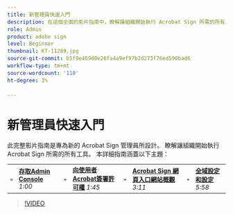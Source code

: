 ```yaml
---
title: 新管理員快速入門
description: 在這個全面的影片指南中，瞭解讓組織開始執行 Acrobat Sign 所需的所有工具
role: Admin
product: adobe sign
level: Beginner
thumbnail: KT-11289.jpg
source-git-commit: b5f9e469d0e26fa4a9ef97b2d273f76ed590bad6
workflow-type: tm+mt
source-wordcount: '110'
ht-degree: 3%

---
```


# 新管理員快速入門

此完整影片指南是專為新的 Acrobat Sign 管理員所設計。 瞭解讓組織開始執行 Acrobat Sign 所需的所有工具。 本詳細指南涵蓋以下主題：

<table style="table-layout:auto">
<tr>
  <td>
    <a href="https://video.tv.adobe.com/v/343565/?autoplay=true&t=60">
      <img alt="存取Admin Console" src="../assets/Stepforward_18.png" />
    </a>
  </td>
  <td>
     <a href="https://video.tv.adobe.com/v/343565/?autoplay=true&t=60"><strong>存取Admin Console</strong></a>
        </div>
        <em>1:00</em>
        <br>
    </td>
    <td>
    <a href="https://video.tv.adobe.com/v/343565/?autoplay=true&t=105">
      <img alt="向使用者Acrobat簽署許可權" src="../assets/Stepforward_18.png" />
    </a>
  </td>
  <td>
     <a href="https://video.tv.adobe.com/v/343565/?autoplay=true&t=105"><strong>向使用者Acrobat簽署許可權</strong></a>
        </div>
        <em>1:45</em>
        <br>
    </td>
    <td>
    <a href="https://video.tv.adobe.com/v/343565/?autoplay=true&t=191">
      <img alt="Acrobat Sign 網頁入口網站概觀" src="../assets/Stepforward_18.png" />
    </a>
  </td>
  <td>
     <a href="https://video.tv.adobe.com/v/343565/?autoplay=true&t=191"><strong>Acrobat Sign 網頁入口網站概觀</strong></a>
        </div>
        <em>3:11</em>
        <br>
    </td>
    <td>
    <a href="https://video.tv.adobe.com/v/343565/?autoplay=true&t=358">
      <img alt="全域設定和設定" src="../assets/Stepforward_18.png" />
    </a>
  </td>
  <td>
     <a href="https://video.tv.adobe.com/v/343565/?autoplay=true&t=358"><strong>全域設定和設定</strong></a>
        </div>
        <em>5:58</em>
        <br>
    </td>
  </tr>
  </table>

>[!VIDEO](https://video.tv.adobe.com/v/343565?hidetitle=true)
